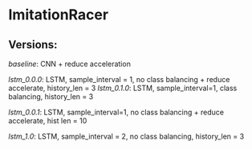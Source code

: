 # ImitationRacer

## Versions:

*baseline*: CNN + reduce acceleration

*lstm_0.0.0*: LSTM, sample_interval = 1, no class balancing + reduce accelerate, history_len = 3 
*lstm_0.1.0*: LSTM, sample_interval=1, class balancing, history_len = 3

*lstm_0.0.1*: LSTM, sample_interval=1, no class balancing + reduce accelerate, hist len = 10


*lstm_1.0*: LSTM, sample_interval = 2, no class balancing, history_len = 3 